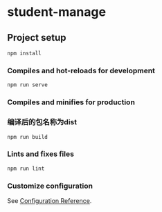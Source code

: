 # student-manage

## Project setup
```
npm install
```

### Compiles and hot-reloads for development
```
npm run serve
```

### Compiles and minifies for production
### 编译后的包名称为dist
```
npm run build
```

### Lints and fixes files
```
npm run lint
```

### Customize configuration
See [Configuration Reference](https://cli.vuejs.org/config/).
